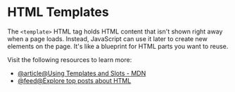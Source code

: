 # HTML Templates

The `<template>` HTML tag holds HTML content that isn't shown right away when a page loads. Instead, JavaScript can use it later to create new elements on the page. It's like a blueprint for HTML parts you want to reuse.

Visit the following resources to learn more:

- [@article@Using Templates and Slots - MDN](https://developer.mozilla.org/en-US/docs/Web/Web_Components/Using_templates_and_slots)
- [@feed@Explore top posts about HTML](https://app.daily.dev/tags/html?ref=roadmapsh)
